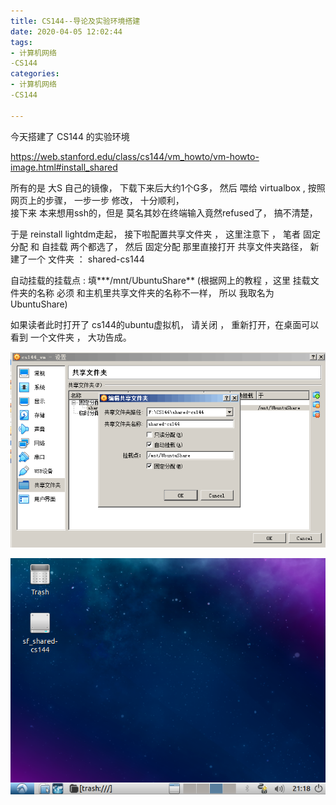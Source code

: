 ```yaml
---
title: CS144--导论及实验环境搭建
date: 2020-04-05 12:02:44
tags:
- 计算机网络
-CS144
categories:
- 计算机网络
-CS144

---
```



今天搭建了 CS144 的实验环境  

https://web.stanford.edu/class/cs144/vm_howto/vm-howto-image.html#install_shared


所有的是 大S 自己的镜像，   下载下来后大约1个G多， 然后 喂给 virtualbox , 按照 网页上的步骤， 一步一步 修改， 十分顺利，  
接下来   本来想用ssh的，但是  莫名其妙在终端输入竟然refused了，  搞不清楚，

于是 reinstall lightdm走起， 
接下啦配置共享文件夹  ， 这里注意下 ，  笔者  固定分配 和 自挂载 两个都选了， 然后   固定分配 那里直接打开  共享文件夹路径， 新建了一个  文件夹 ：  shared-cs144



自动挂载的挂载点 :   填***/mnt/UbuntuShare**
(根据网上的教程 ，这里  挂载文件夹的名称 必须 和主机里共享文件夹的名称不一样， 所以 我取名为UbuntuShare)

如果读者此时打开了 cs144的ubuntu虚拟机， 请关闭 ， 重新打开，在桌面可以看到 一个文件夹 ， 大功告成。


 ![图1](https://github.com/tingjunwong/LeetCode-Practice/blob/master/pic/virtualbox-shared.png)


 ![图2](https://github.com/tingjunwong/LeetCode-Practice/blob/master/pic/ubuntu-shared.png)
